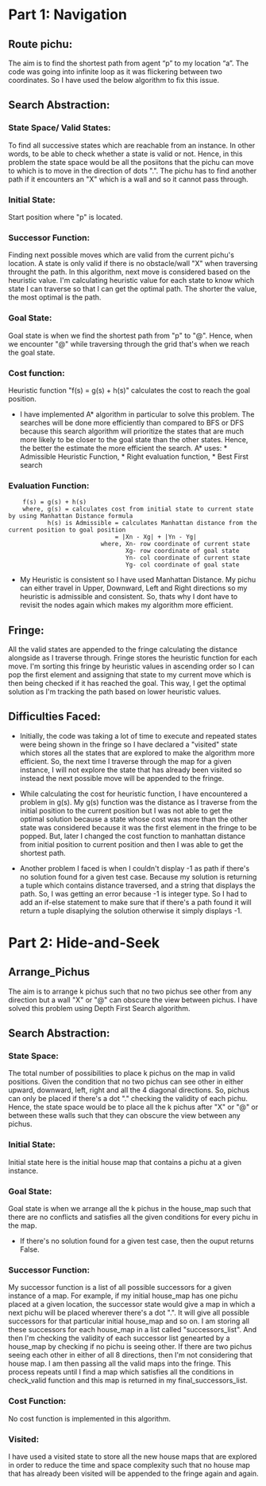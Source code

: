 # Part 1: Navigation

## Route pichu:
The aim is to find the shortest path from agent “p” to my location “a”. The code was going into infinite loop as it was flickering between two coordinates. So I have used the below algorithm to fix this issue.

## Search Abstraction:

### State Space/ Valid States:
To find all successive states which are reachable from an instance. In other words, to be able to check whether a state is valid or not. Hence, in this problem the state space would be all the posiitons that the pichu can move to which is to move in the direction of dots ".". The pichu has to find another path if it encounters an "X" which is a wall and so it cannot pass through. 

### Initial State:
Start position where "p" is located.

### Successor Function:
Finding next possible moves which are valid from the current pichu's location. A state is only valid if there is no obstacle/wall "X" when traversing throught the path. In this algorithm, next move is considered based on the heuristic value. I'm calculating heuristic value for each state to know which state I can traverse so that I can get the optimal path. The shorter the value, the most optimal is the path.

### Goal State:
Goal state is when we find the shortest path from "p" to "@". Hence, when we encounter "@" while traversing through the grid that's when we reach the goal state.

### Cost function:
Heuristic function "f(s) = g(s) + h(s)" calculates the cost to reach the goal position.  

* I have implemented A* algorithm in particular to solve this problem. The searches will be done more efficiently than compared to BFS or DFS because this search algorithm will prioritize the states that are much more likely to be closer to the goal state than the other states. Hence, the better the estimate the more efficient the search.
    A* uses:
        * Admissible Heuristic Function,
        * Right evaluation function,
        * Best First search 

### Evaluation Function:
        f(s) = g(s) + h(s)
        where, g(s) = calculates cost from initial state to current state by using Manhattan Distance formula
               h(s) is Admissible = calculates Manhattan distance from the current position to goal position 
                                  = |Xn - Xg| + |Yn - Yg|
                              where, Xn- row coordinate of current state
                                     Xg- row coordinate of goal state
                                     Yn- col coordinate of current state
                                     Yg- col coordinate of goal state

* My Heuristic is consistent so I have used Manhattan Distance. My pichu can either travel in Upper, Downward, Left and Right directions so my heuristic is admissible and consistent. So, thats why I dont have to revisit the nodes again which makes my algorithm more efficient.

## Fringe:
All the valid states are appended to the fringe calculating the distance alongside as I traverse through. Fringe stores the heuristic function for each move. I'm sorting this fringe by heuristic values in ascending order so I can pop the first element and assigning that state to my current move which is then being checked if it has reached the goal. This way, I get the optimal solution as I'm tracking the path based on lower heuristic values.

## Difficulties Faced:
* Initially, the code was taking a lot of time to execute and repeated states were being shown in the fringe so I have declared a "visited" state which stores all the states that are explored to make the algorithm more efficient. So, the next time I traverse through the map for a given instance, I will not explore the state that has already been visited so instead the next possible move will be appended to the fringe.

* While calculating the cost for heuristic function, I have encountered a problem in g(s). My g(s) function was the distance as I traverse from the initial position to the current position but I was not able to get the optimal solution because a state whose cost was more than the other state was considered because it was the first element in the fringe to be popped. But, later I changed the cost function to manhattan distance from initial position to current position and then I was able to get the shortest path.

* Another problem I faced is when I couldn't display -1 as path if there's no solution found for a given test case. Because my solution is returning a tuple which contains distance traversed, and a string that displays the path. So, I was getting an error because -1 is integer type. So I had to add an if-else statement to make sure that if there's a path found it will return a tuple disaplying the solution otherwise it simply displays -1.


# Part 2: Hide-and-Seek

## Arrange_Pichus
The aim is to arrange k pichus such that no two pichus see other from any direction but a wall "X" or "@" can obscure the view between pichus. I have solved this problem using Depth First Search algorithm.

## Search Abstraction:

### State Space:
The total number of possibilities to place k pichus on the map in valid positions. Given the condition that no two pichus can see other in either upward, downward, left, right and all the 4 diagonal directions. So, pichus can only be placed if there's a dot "." checking the validity of each pichu.
Hence, the state space would be to place all the k pichus after "X" or "@" or between these walls such that they can obscure the view between any pichus. 

### Initial State:
Initial state here is the initial house map that contains a pichu at a given instance. 

### Goal State:
Goal state is when we arrange all the k pichus in the house_map such that there are no conflicts and satisfies all the given conditions for every pichu in the map.

* If there's no solution found for a given test case, then the ouput returns False.

### Successor Function:
My successor function is a list of all possible successors for a given instance of a map. For example, if my initial house_map has one pichu placed at a given location, the successor state would give a map in which a next pichu will be placed wherever there's a dot ".". It will give all possible successors for that particular initial house_map and so on. I am storing all these successors for each house_map in a list called "successors_list". And then I'm checking the validity of each successor list genearted by a house_map by checking if no pichu is seeing other. If there are two pichus seeing each other in either of all 8 directions, then I'm not considering that house map. I am then passing all the valid maps into the fringe. This process repeats until I find a map which satisfies all the conditions in check_valid function and this map is returned in my final_successors_list.   

### Cost Function:
No cost function is implemented in this algorithm.
        
### Visited:
I have used a visited state to store all the new house maps that are explored in order to reduce the time and space complexity such that no house map that has already been visited will be appended to the fringe again and again.



